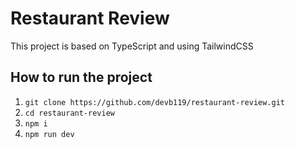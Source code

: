 # Restaurant Review

This project is based on TypeScript and using TailwindCSS

## How to run the project

1. `git clone https://github.com/devb119/restaurant-review.git`
2. `cd restaurant-review`
3. `npm i`
4. `npm run dev`
